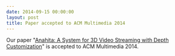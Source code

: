 ```yaml
---
date: 2014-09-15 00:00:00
layout: post
title: Paper accepted to ACM Multimedia 2014
---
```


Our paper "[Anahita: A System for 3D Video Streaming with Depth Customization](http://dl.acm.org/citation.cfm?id=2654899)" is accepted to ACM Multimedia 2014.